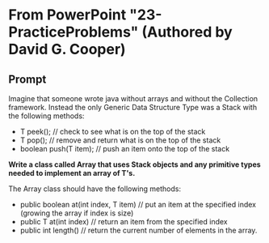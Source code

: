 # From PowerPoint "23-PracticeProblems" (Authored by David G. Cooper)
## Prompt
Imagine that someone wrote java without arrays and without the Collection framework. 
Instead the only Generic Data Structure Type was a Stack with the
following methods:
- T peek(); // check to see what is on the top of the stack
- T pop(); // remove and return what is on the top of the stack
- boolean push(T item); // push an item onto the top of the stack
  
**Write a class called Array<T> that uses Stack objects and any primitive types
needed to implement an array of T's.**

The Array class should have the following methods:
- public boolean at(int index, T item) // put an item at the specified index (growing the array if
index is size)
- public T at(int index) // return an item from the specified index
- public int length() // return the current number of elements in the array.
